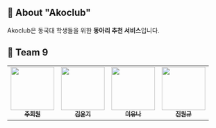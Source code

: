 ## 🐘 About "Akoclub"

Akoclub은 동국대 학생들을 위한 **동아리 추천 서비스**입니다.

## 🙌 Team 9
<table>
  <tbody>
    <tr>
      <td align="center">
        <a href="https://github.com/heewon0615">
          <img src="https://github.com/account" width="100px;" alt=""/>
          <br /><sub><b> 주희원 </b></sub>
        </a>
      </td>
      <td align="center">
        <a href="https://github.com/62-62">
          <img src="https://avatars.githubusercontent.com/u/201958046?v=4" width="100px;" alt=""/>
          <br /><sub><b> 김윤기 </b></sub>
        </a>
      </td>
      <td align="center">
        <a href="https://github.com/yuna2321">
          <img src="https://avatars.githubusercontent.com/u/204644049?v=4" width="100px;" alt=""/>
          <br /><sub><b> 이유나 </b></sub>
        </a>
      </td>
      <td align="center">
        <a href="https://github.com/jin-wongyu0830">
          <img src="https://avatars.githubusercontent.com/u/204644857?v=4" width="100px;" alt=""/>
          <br /><sub><b> 진원규 </b></sub>
        </a>
      </td>
    </tr>
  </tbody>
</table>
